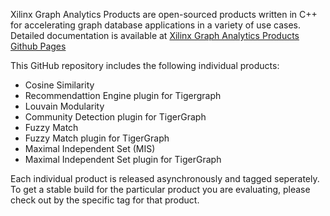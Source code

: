 Xilinx Graph Analytics Products are open-sourced products written in C++ for 
accelerating graph database applications in a variety of use cases. Detailed 
documentation is available at [Xilinx Graph Analytics Products Github Pages](https://xilinx.github.io/graphanalytics/)

This GitHub repository includes the following individual products:  
* Cosine Similarity
* Recommendattion Engine plugin for Tigergraph
* Louvain Modularity
* Community Detection plugin for TigerGraph
* Fuzzy Match
* Fuzzy Match plugin for TigerGraph
* Maximal Independent Set (MIS)
* Maximal Independent Set plugin for TigerGraph

Each individual product is released asynchronously and tagged seperately. To get 
a stable build for the particular product you are evaluating, please check out by 
the specific tag for that product.